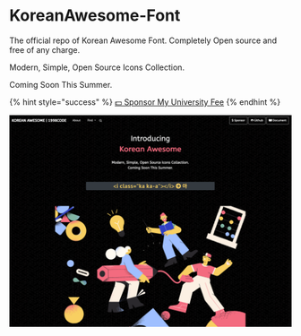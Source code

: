 # KoreanAwesome-Font

The official repo of Korean Awesome Font. Completely Open source and free of any charge.

Modern, Simple, Open Source Icons Collection.

Coming Soon This Summer.

{% hint style="success" %}
[💵 Sponsor My University Fee](https://github.com/sponsors/1998code)
{% endhint %}

![](.gitbook/assets/cover.png)

